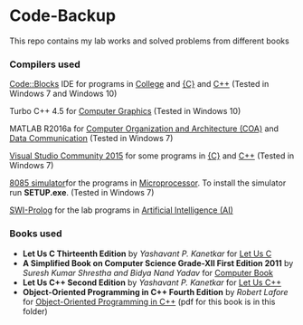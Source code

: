 # Code-Backup
This repo contains my lab works and solved problems from different books

### Compilers used
[Code::Blocks](http://www.codeblocks.org/) IDE for programs in [College](College) and [{C}]({C}) and [C++](C++) (Tested in Windows 7 and Windows 10)

Turbo C++ 4.5 for [Computer Graphics](College/Computer%20Graphics%20(CG)) (Tested in Windows 10)

MATLAB R2016a for [Computer Organization and Architecture (COA)](College/Computer%20Organization%20and%20Architecture%20(COA)) and [Data Communication](College/Data%20Communication) (Tested in Windows 7)

[Visual Studio Community 2015](https://visualstudio.microsoft.com/vs/older-downloads/) for some programs in [{C}]({C}) and [C++](C++) (Tested in Windows 7)

[8085 simulator](College/Microprocessor/8085)for the programs in [Microprocessor](College/Microprocessor). To install the simulator run **SETUP.exe**. (Tested in Windows 7)

[SWI-Prolog](College/Artificial%20Intelligence%20(AI)/swipl-8.0.2-1.x64.exe) for the lab programs in [Artificial Intelligence (AI)](College/Artificial%20Intelligence%20(AI))

### Books used
+ **Let Us C Thirteenth Edition** by *Yashavant P. Kanetkar* for [Let Us C]({C}/Let%20Us%20C)
+ **A Simplified Book on Computer Science Grade-XII First Edition 2011** by *Suresh Kumar Shrestha and Bidya Nand Yadav* for [Computer Book]({C}/Computer%20Book)
+ **Let Us C++ Second Edition** by *Yashavant P. Kanetkar* for [Let Us C++](C++/Let%20Us%20C++)
+ **Object-Oriented Programming in C++ Fourth Edition** by *Robert Lafore* for [Object-Oriented Programming in C++](C++/Object-Oriented%20Programming%20in%20C++) (pdf for this book is in this folder)
